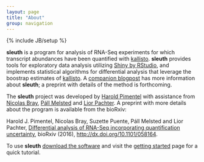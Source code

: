 ```yaml
---
layout: page
title: "About"
group: navigation
---
```


{% include JB/setup %}

__sleuth__ is a program for analysis of RNA-Seq experiments for which transcript abundances have been quantified with [kallisto](http://pachterlab.github.io/kallisto).
__sleuth__ provides tools for exploratory data analysis utilizing [Shiny by RStudio](http://shiny.rstudio.com), and implements statistical algorithms for differential analysis that leverage the boostrap estimates of [kallisto](http://pachterlab.github.io/kallisto).
A <a href="http://liorpachter.wordpress.com/2015/08/17/a-sleuth-for-rna-seq/">companion blogpost</a> has more information about __sleuth__; a preprint with details of the method is forthcoming.

The __sleuth__ project was developed by [Harold Pimentel](https://pimentel.github.io) with assistance from [Nicolas Bray](https://math.berkeley.edu/~nbray/), [Páll Melsted](https://notendur.hi.is/pmelsted/) and [Lior Pachter](https://math.berkeley.edu/~lpachter/).
A preprint with more details about the program is available from the bioRxiv:

Harold J. Pimentel, Nicolas Bray, Suzette Puente, P&aacute;ll Melsted and Lior Pachter, [Differential analysis of RNA-Seq incorporating quantification uncertainty](http://biorxiv.org/content/early/2016/06/10/058164), bioRxiv (2016), http://dx.doi.org/10.1101/058164.

To use __sleuth__ [download the software](download.html) and visit the <a href="https://rawgit.com/pachterlab/sleuth/master/inst/doc/intro.html" target="_blank">getting started</a> page for a quick tutorial.

